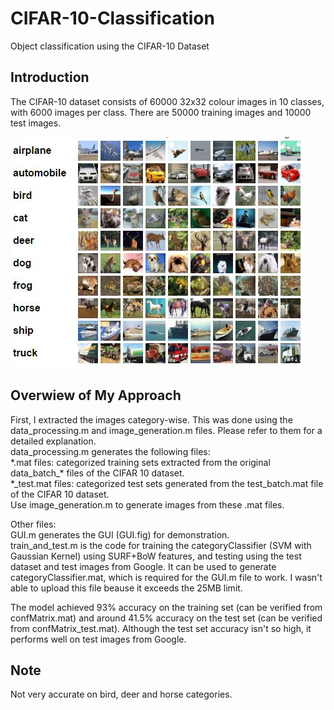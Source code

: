 # CIFAR-10-Classification
Object classification using the CIFAR-10 Dataset

## Introduction
The CIFAR-10 dataset consists of 60000 32x32 colour images in 10 classes, with 6000 images per class. There are 50000 training images and 10000 test images.

![alt tag](https://github.com/My-Machine-Learning-Projects/CIFAR-10-Classification/blob/master/CIFAR-10%20Classes.JPG)

## Overwiew of My Approach
First, I extracted the images category-wise. This was done using the data_processing.m and image_generation.m files. Please refer to them for a detailed explanation.<br/>data_processing.m generates the following files:<br/>
\*.mat files: categorized training sets extracted from the original data_batch\_\* files of the CIFAR 10 dataset.<br/>
\*\_test.mat files: categorized test sets generated from the test_batch.mat file of the CIFAR 10 dataset. <br/>
Use image_generation.m to generate images from these .mat files.

Other files:<br/>
GUI.m generates the GUI (GUI.fig) for demonstration.<br/>
train_and_test.m is the code for training the categoryClassifier (SVM with Gaussian Kernel) using SURF+BoW features, and testing using the test dataset and test images from Google. It can be used to generate categoryClassifier.mat, which is required for the GUI.m file to work. I wasn't able to upload this file beause it exceeds the 25MB limit.<br/>

The model achieved 93% accuracy on the training set (can be verified from confMatrix.mat) and around 41.5% accuracy on the test set (can be verified from confMatrix_test.mat). Although the test set accuracy isn't so high, it performs well on test images from Google.

## Note
Not very accurate on bird, deer and horse categories.
